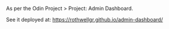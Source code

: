 As per the Odin Project > Project: Admin Dashboard.

See it deployed at: https://rothwellgr.github.io/admin-dashboard/
